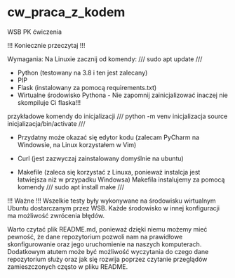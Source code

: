 # cw_praca_z_kodem
WSB PK ćwiczenia 

!!! Koniecznie przeczytaj !!!

Wymagania:
Na Linuxie zacznij od komendy:
///
sudo apt update
///
- Python (testowany na 3.8 i ten jest zalecany)
- PIP
- Flask (instalowany za pomocą requirements.txt)
- Wirtualne środowisko Pythona - Nie zapomnij zainicjalizować inaczej nie skompiluje Ci flaska!!!

przykładowe komendy do inicjalizacji
///
python -m venv inicjalizacja
source inicjalizacja/bin/activate
///

- Przydatny może okazać się edytor kodu (zalecam PyCharm na Windowsie, na Linux korzystałem w Vim)

- Curl (jest zazwyczaj zainstalowany domyślnie na ubuntu)

- Makefile (zaleca się korzystać z Linuxa, ponieważ instalcja jest łatwiejsza niż w przypadku Windowsa)
Makefila instalujemy za pomocą komendy
///
sudo apt install make
///

!!! Ważne !!!
Wszelkie testy były wykonywane na środowisku wirtualnym Ubuntu dostarczanym przez WSB. 
Każde środowisko w innej konfiguracji ma możliwość zwrócenia błędów.

Warto czytać plik README.md, ponieważ dzięki niemu możemy mieć pewność, że dane repozytorium pozwoli nam na prawidłowe skonfigurowanie oraz jego uruchomienie na naszych komputerach. Dodatkowym atutem może być możliwość wyczytania do czego dane repozytorium służy oraz 
jak się rozwija poprzez czytanie przeglądów zamieszczonych często w pliku README.

